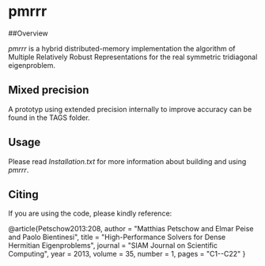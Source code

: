 # pmrrr

##Overview

*pmrrr* is a hybrid distributed-memory implementation the algorithm of
 Multiple Relatively Robust Representations for the real symmetric
 tridiagonal eigenproblem. 


## Mixed precision

A prototyp using extended precision internally to improve accuracy can be
found in the TAGS folder.


## Usage

Please read *Installation.txt* for more information about building and using
*pmrrr*. 


## Citing

If you are using the code, please kindly reference:

@article{Petschow2013:208,
    author  = "Matthias Petschow and Elmar Peise and Paolo Bientinesi",
    title   = "High-Performance Solvers for Dense Hermitian Eigenproblems",
    journal = "SIAM Journal on Scientific Computing",
    year    = 2013,
    volume  = 35,
    number  = 1,
    pages   = "C1--C22"
}

